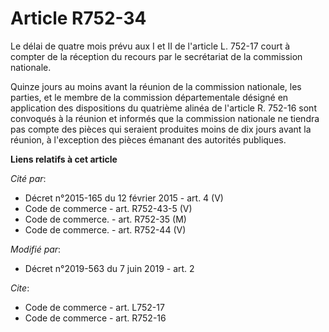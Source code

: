 # Article R752-34

Le délai de quatre mois prévu aux I et II de l'article L. 752-17 court à compter de la réception du recours par le
secrétariat de la commission nationale. 

Quinze jours au moins avant la réunion de la commission nationale, les parties, et le membre de la commission départementale
désigné en application des dispositions du quatrième alinéa de l'article R. 752-16 sont convoqués à la réunion et informés
que la commission nationale ne tiendra pas compte des pièces qui seraient produites moins de dix jours avant la réunion, à
l'exception des pièces émanant des autorités publiques.

**Liens relatifs à cet article**

_Cité par_:

  - Décret n°2015-165 du 12 février 2015 - art. 4 (V)
  - Code de commerce - art. R752-43-5 (V)
  - Code de commerce. - art. R752-35 (M)
  - Code de commerce. - art. R752-44 (V)

_Modifié par_:

  - Décret n°2019-563 du 7 juin 2019 - art. 2

_Cite_:

  - Code de commerce - art. L752-17
  - Code de commerce - art. R752-16
